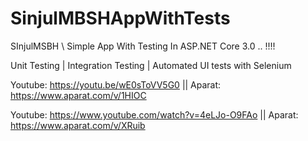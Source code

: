 # SinjulMBSHAppWithTests
SInjulMSBH \\ Simple App With Testing In ASP.NET Core 3.0 .. !!!!

Unit Testing | Integration Testing | Automated UI tests with Selenium 

Youtube: https://youtu.be/wE0sToVV5G0 || Aparat: https://www.aparat.com/v/1HIOC

Youtube: https://www.youtube.com/watch?v=4eLJo-O9FAo || Aparat: https://www.aparat.com/v/XRuib
